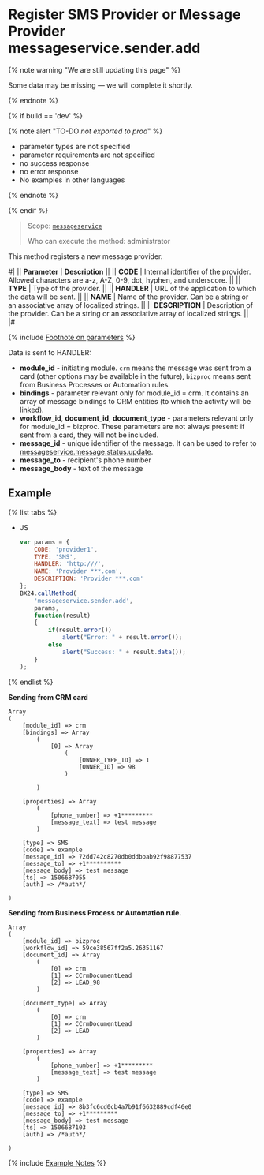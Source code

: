 # Register SMS Provider or Message Provider messageservice.sender.add

{% note warning "We are still updating this page" %}

Some data may be missing — we will complete it shortly.

{% endnote %}

{% if build == 'dev' %}

{% note alert "TO-DO _not exported to prod_" %}

- parameter types are not specified
- parameter requirements are not specified
- no success response
- no error response
- No examples in other languages

{% endnote %}

{% endif %}

> Scope: [`messageservice`](../scopes/permissions.md)
>
> Who can execute the method: administrator

This method registers a new message provider.

#|
|| **Parameter** | **Description** ||
|| **CODE** | Internal identifier of the provider. Allowed characters are a-z, A-Z, 0-9, dot, hyphen, and underscore. ||
|| **TYPE** | Type of the provider. ||
|| **HANDLER** | URL of the application to which the data will be sent. ||
|| **NAME** | Name of the provider. Can be a string or an associative array of localized strings. ||
|| **DESCRIPTION** | Description of the provider. Can be a string or an associative array of localized strings. ||
|#

{% include [Footnote on parameters](../../_includes/required.md) %}

Data is sent to HANDLER:

- **module_id** - initiating module. `crm` means the message was sent from a card (other options may be available in the future), `bizproc` means sent from Business Processes or Automation rules.
- **bindings** - parameter relevant only for module_id = crm. It contains an array of message bindings to CRM entities (to which the activity will be linked).
- **workflow_id**, **document_id**, **document_type** - parameters relevant only for module_id = bizproc. These parameters are not always present: if sent from a card, they will not be included.
- **message_id** - unique identifier of the message. It can be used to refer to [messageservice.message.status.update](messageservice-message-status-update.md).
- **message_to** - recipient's phone number
- **message_body** - text of the message

## Example

{% list tabs %}

- JS

    ```js
    var params = {
        CODE: 'provider1',
        TYPE: 'SMS',
        HANDLER: 'http:///',
        NAME: 'Provider ***.com',
        DESCRIPTION: 'Provider ***.com'
    };
    BX24.callMethod(
        'messageservice.sender.add',
        params,
        function(result)
        {
            if(result.error())
                alert("Error: " + result.error());
            else
                alert("Success: " + result.data());
        }
    );
    ```

{% endlist %}

**Sending from CRM card**

```plaintext
Array
(
    [module_id] => crm
    [bindings] => Array
        (
            [0] => Array
                (
                    [OWNER_TYPE_ID] => 1
                    [OWNER_ID] => 98
                )

        )

    [properties] => Array
        (
            [phone_number] => +1*********
            [message_text] => test message
        )

    [type] => SMS
    [code] => example
    [message_id] => 72dd742c8270db0ddbbab92f98877537
    [message_to] => +1**********
    [message_body] => test message
    [ts] => 1506687055
    [auth] => /*auth*/

)
```

**Sending from Business Process or Automation rule.**

```plaintext
Array
(
    [module_id] => bizproc
    [workflow_id] => 59ce38567ff2a5.26351167
    [document_id] => Array
        (
            [0] => crm
            [1] => CCrmDocumentLead
            [2] => LEAD_98
        )

    [document_type] => Array
        (
            [0] => crm
            [1] => CCrmDocumentLead
            [2] => LEAD
        )

    [properties] => Array
        (
            [phone_number] => +1*********
            [message_text] => test message
        )

    [type] => SMS
    [code] => example
    [message_id] => 8b3fc6cd0cb4a7b91f6632889cdf46e0
    [message_to] => +1*********
    [message_body] => test message
    [ts] => 1506687103
    [auth] => /*auth*/

)
```
{% include [Example Notes](../../_includes/examples.md) %}